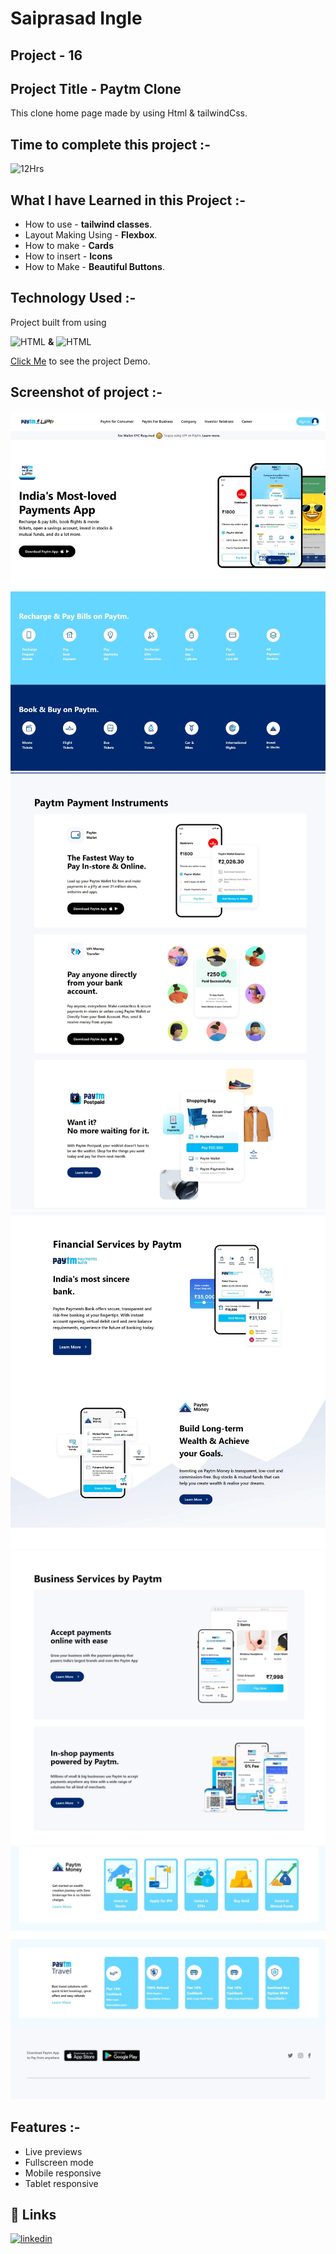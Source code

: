 # **Saiprasad Ingle**

## **Project - 16**


## **Project Title** - Paytm Clone 
This clone home page made by using Html & tailwindCss.

##  Time to complete this project :-
![12Hrs](https://img.shields.io/badge/12-Hrs-green)


## What I have Learned in this Project :-

- How to use - **tailwind classes**.
- Layout Making Using - **Flexbox**.
- How to make - **Cards**
- How to insert - **Icons**
- How to Make - **Beautiful Buttons**.


## Technology Used :-

Project  built from using

![HTML](https://img.shields.io/badge/HTML5-orange) 
**&**
![HTML](https://img.shields.io/badge/tailwindCss-blue)

[Click Me](https://resilient-gnome-7f82d5.netlify.app/) to see the project Demo.



## Screenshot of  project :-
![screenshot](./screenshot/1.jpeg)
![screenshot1](./screenshot/2.jpeg)
![screenshot1](./screenshot/3.jpeg)
![screenshot1](./screenshot/4.jpeg)
![screenshot1](./screenshot/5.jpeg)



## Features :-

- Live previews
- Fullscreen mode
- Mobile responsive
- Tablet responsive



## 🔗 Links
[![linkedin](https://img.shields.io/badge/linkedin-0A66C2?style=for-the-badge&logo=linkedin&logoColor=white)](https://www.linkedin.com/in/saiprasad-ingle-14221a15b/)